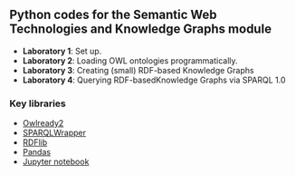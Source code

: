 ## Python codes for the Semantic Web Technologies and Knowledge Graphs module

- **Laboratory 1**: Set up.
- **Laboratory 2**: Loading OWL ontologies programmatically.
- **Laboratory 3**: Creating (small) RDF-based Knowledge Graphs
- **Laboratory 4**: Querying RDF-basedKnowledge Graphs via SPARQL 1.0



### Key libraries
- [Owlready2](https://owlready2.readthedocs.io/en/latest/intro.html)
- [SPARQLWrapper](https://github.com/RDFLib/sparqlwrapper)
- [RDFlib](https://rdflib.readthedocs.io/en/stable/)
- [Pandas](https://pandas.pydata.org/)
- [Jupyter notebook](https://jupyter-notebook.readthedocs.io/en/latest/)


